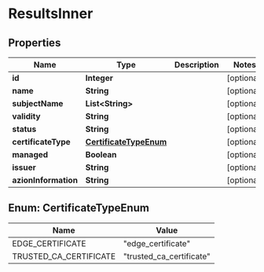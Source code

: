 

# ResultsInner


## Properties

| Name | Type | Description | Notes |
|------------ | ------------- | ------------- | -------------|
|**id** | **Integer** |  |  [optional] |
|**name** | **String** |  |  [optional] |
|**subjectName** | **List&lt;String&gt;** |  |  [optional] |
|**validity** | **String** |  |  [optional] |
|**status** | **String** |  |  [optional] |
|**certificateType** | [**CertificateTypeEnum**](#CertificateTypeEnum) |  |  [optional] |
|**managed** | **Boolean** |  |  [optional] |
|**issuer** | **String** |  |  [optional] |
|**azionInformation** | **String** |  |  [optional] |



## Enum: CertificateTypeEnum

| Name | Value |
|---- | -----|
| EDGE_CERTIFICATE | &quot;edge_certificate&quot; |
| TRUSTED_CA_CERTIFICATE | &quot;trusted_ca_certificate&quot; |



